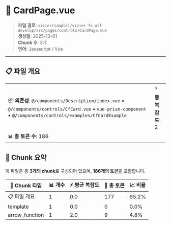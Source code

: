 # 📄 CardPage.vue

> **파일 경로**: `vizier(sample)/vizier-fe-all-develop/src/pages/controls/CardPage.vue`  
> **생성일**: 2025-10-01  
> **Chunk 수**: 3개  
> **언어**: Javascript / Vue
---


## 📋 파일 개요

| | |
|--|--|
| 📦 **의존성**: `@/components/Description/index.vue` • `@/components/controls/CfCard.vue` • `vue-prism-component` • `@/components/controls/examples/CfCardExample` | ⚡ **총 복잡도**: 2 |
| 📊 **총 토큰 수**: 186 |  |






## 🧩 Chunk 요약

이 파일은 총 **3개의 chunk**로 구성되어 있으며, **186개의 토큰**을 포함합니다.

| 🧩 Chunk 타입 | 📊 개수 | ⚡ 평균 복잡도 | 📝 총 토큰 | 📈 비율 |
|---------------|--------|-------------|----------|--------|
| 📋 파일 개요 | 1 | 0.0 | 177 | 95.2% |
| template | 1 | 0.0 | 0 | 0.0% |
| arrow_function | 1 | 2.0 | 9 | 4.8% |


